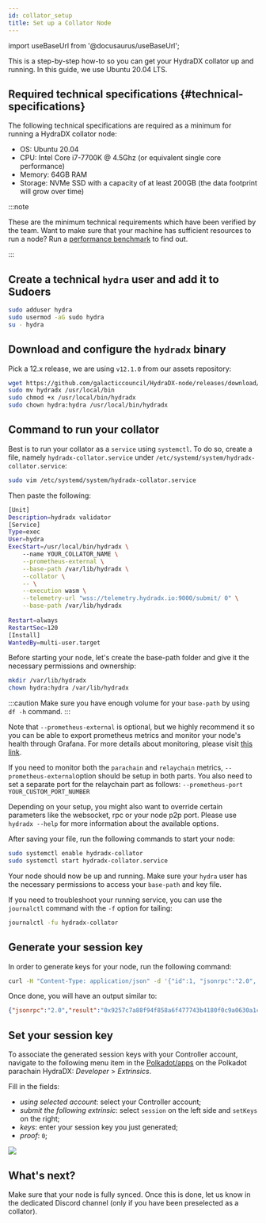 ```yaml
---
id: collator_setup
title: Set up a Collator Node
---
```


import useBaseUrl from '@docusaurus/useBaseUrl';

This is a step-by-step how-to so you can get your HydraDX collator up and running. In this guide, we use Ubuntu 20.04 LTS.

## Required technical specifications {#technical-specifications}

The following technical specifications are required as a minimum for running a HydraDX collator node: 

* OS: Ubuntu 20.04
* CPU: Intel Core i7-7700K @ 4.5Ghz (or equivalent single core performance)
* Memory: 64GB RAM
* Storage: NVMe SSD with a capacity of at least 200GB (the data footprint will grow over time)

:::note

These are the minimum technical requirements which have been verified by the team. Want to make sure that your machine has sufficient resources to run a node? Run a [performance benchmark](/performance_benchmark) to find out.

:::

## Create a technical `hydra` user and add it to Sudoers

```bash
sudo adduser hydra
sudo usermod -aG sudo hydra
su - hydra
```

## Download and configure the `hydradx` binary

Pick a 12.x release, we are using `v12.1.0` from our assets repository:

```bash
wget https://github.com/galacticcouncil/HydraDX-node/releases/download/v12.1.0/hydradx
sudo mv hydradx /usr/local/bin
sudo chmod +x /usr/local/bin/hydradx
sudo chown hydra:hydra /usr/local/bin/hydradx

```

## Command to run your collator

Best is to run your collator as a `service` using `systemctl`. To do so, create a file, namely `hydradx-collator.service` under `/etc/systemd/system/hydradx-collator.service`:

```bash
sudo vim /etc/systemd/system/hydradx-collator.service
```

Then paste the following:

```bash
[Unit]
Description=hydradx validator
[Service]
Type=exec
User=hydra
ExecStart=/usr/local/bin/hydradx \
    --name YOUR_COLLATOR_NAME \
    --prometheus-external \
    --base-path /var/lib/hydradx \
    --collator \
    -- \
    --execution wasm \
    --telemetry-url "wss://telemetry.hydradx.io:9000/submit/ 0" \
    --base-path /var/lib/hydradx
    
Restart=always
RestartSec=120
[Install]
WantedBy=multi-user.target
```

Before starting your node, let's create the base-path folder and give it the necessary permissions and ownership:

```bash
mkdir /var/lib/hydradx
chown hydra:hydra /var/lib/hydradx
```

:::caution
Make sure you have enough volume for your `base-path` by using `df -h` command.
:::

Note that `--prometheus-external` is optional, but we highly recommend it so you can be able to export prometheus metrics and monitor your node's health through Grafana. For more details about monitoring, please visit [this link](https://docs.hydradx.io/node_monitoring/).

If you need to monitor both the `parachain` and `relaychain` metrics, `--prometheus-external`option should be setup in both parts. You also need to set a separate port for the relaychain part as follows: `--prometheus-port YOUR_CUSTOM_PORT_NUMBER`

Depending on your setup, you might also want to override certain parameters like the websocket, rpc or your node p2p port. Please use `hydradx --help` for more information about the available options.

After saving your file, run the following commands to start your node:

```bash
sudo systemctl enable hydradx-collator
sudo systemctl start hydradx-collator.service
```

Your node should now be up and running. Make sure your `hydra` user has the necessary permissions to access your `base-path` and key file.

If you need to troubleshoot your running service, you can use the `journalctl` command with the `-f` option for tailing:

```bash
journalctl -fu hydradx-collator
```

## Generate your session key

In order to generate keys for your node, run the following command:

```bash
curl -H "Content-Type: application/json" -d '{"id":1, "jsonrpc":"2.0", "method": "author_rotateKeys", "params":[]}' http://localhost:9933
```

Once done, you will have an output similar to:

```json
{"jsonrpc":"2.0","result":"0x9257c7a88f94f858a6f477743b4180f0c9a0630a1cea85c3f47dc6ca78e503767089bebe02b18765232ecd67b35a7fb18fc3027613840f27aca5a5cc300775391cf298af0f0e0342d0d0d873b1ec703009c6816a471c64b5394267c6fc583c31884ac83d9fed55d5379bbe1579601872ccc577ad044dd449848da1f830dd3e45","id":1}
```

## Set your session key

To associate the generated session keys with your Controller account, navigate to the following menu item in the [Polkadot/apps](https://polkadot.js.org/apps/?rpc=wss%253A%252F%252Frpc.hydradx.cloud#/extrinsics) on the Polkadot parachain HydraDX: *Developer* > *Extrinsics*.

Fill in the fields:

- *using selected account*: select your Controller account;
- *submit the following extrinsic*: select `session` on the left side and `setKeys` on the right;
- *keys*: enter your session key you just generated;
- *proof*: `0`;

<div style={{textAlign: 'center'}}>
  <img src={useBaseUrl('/collator-node/session-keys.png')} />
</div>  

## What's next?

Make sure that your node is fully synced. Once this is done, let us know in the dedicated Discord channel (only if you have been preselected as a collator).
